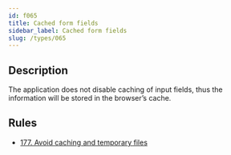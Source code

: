 ```yaml
---
id: f065
title: Cached form fields
sidebar_label: Cached form fields
slug: /types/065
---
```


## Description

The application does not disable caching of input fields,
thus the information will be stored in the browser’s cache.

## Rules

- [177. Avoid caching and temporary files](/criteria/data/177)
